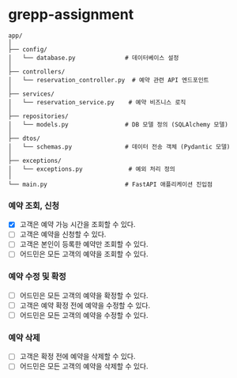 # grepp-assignment

```
app/
│
├── config/
│   └── database.py              # 데이터베이스 설정
│
├── controllers/
│   └── reservation_controller.py  # 예약 관련 API 엔드포인트
│
├── services/
│   └── reservation_service.py    # 예약 비즈니스 로직
│
├── repositories/
│   └── models.py                # DB 모델 정의 (SQLAlchemy 모델)
│
├── dtos/
│   └── schemas.py               # 데이터 전송 객체 (Pydantic 모델)
│
├── exceptions/
│   └── exceptions.py             # 예외 처리 정의
│
└── main.py                      # FastAPI 애플리케이션 진입점
```

### 예약 조회, 신청

- [x] 고객은 예약 가능 시간을 조회할 수 있다.
- [ ] 고객은 예약을 신청할 수 있다.
- [ ] 고객은 본인이 등록한 예약만 조회할 수 있다.
- [ ] 어드민은 모든 고객의 예약을 조회할 수 있다.

### 예약 수정 및 확정

- [ ] 어드민은 모든 고객의 예약을 확정할 수 있다.
- [ ] 고객은 예약 확정 전에 예약을 수정할 수 있다.
- [ ] 어드민은 모든 고객의 예약을 수정할 수 있다.

### 예약 삭제

- [ ] 고객은 확정 전에 예약을 삭제할 수 있다.
- [ ] 어드민은 모든 고객의 예약을 삭제할 수 있다.